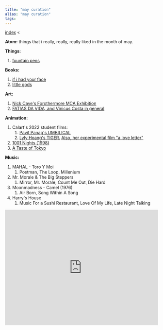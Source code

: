 ```yaml
---
title: "may curation"
alias: "may curation"
tags: 
---
```


[index](/.md) < 

**Atom:**  things that i really, really, really liked in the month of may.

**Things:** 
1. [fountain pens](fountain-pens.md)

**Books:**
1. [if i had your face](if-i-had-your-face.md)
2. [little gods](little-gods.md)

**Art:**
1. [Nick Cave's Forothermore MCA Exhibition](https://mcachicago.org/exhibitions/2022/nick-cave-forothermore)
2. [FATIAS DA VIDA, and Vinicus Costa in general](https://www.behance.net/gallery/117525721/FATIAS-DA-VIDA)

**Animation:**
1. Calart's 2022 student films:
	1. [Pavit Panag's UMBILICAL](https://www.youtube.com/watch?v=UpC3bgj5NjQ)
	2. [Lyly Hoang's TIGER.](https://www.youtube.com/watch?v=Awa7Mlx2FAs)
			[Also, her experimental film "a love letter"](https://www.youtube.com/watch?v=6Jxms_F1HzM)
1. [1001 Nights (1998)](https://www.youtube.com/watch?v=pzWMFPUBX2Y)
2. [A Taste of Tokyo](https://www.youtube.com/watch?v=f9E69xPoqYk)

**Music:**
1. MAHAL - Toro Y Moi
	1. Postman, The Loop, Millenium
2. Mr. Morale & The Big Steppers 
	1. Mirror, Mr. Morale, Count Me Out, Die Hard
2. Moonmadness - Camel (1976)
	1. Air Born, Song Within A Song
2. Harry's House 
	1. Music For a Sushi Restaurant, Love Of My Life, Late Night Talking
<iframe src="https://open.spotify.com/embed/playlist/4ObEi85TUtMwWc8i8K04s9?utm_source=generator&theme=0" width="100%" height="380" frameBorder="0" allowfullscreen="" allow="autoplay; clipboard-write; encrypted-media; fullscreen; picture-in-picture"></iframe>
